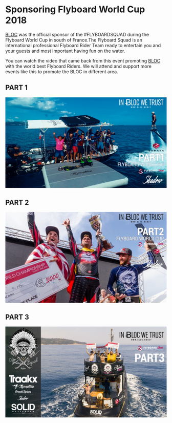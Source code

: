 # **Sponsoring Flyboard World Cup 2018**

[BLOC](https://bloc.money) was the official sponsor of the #FLYBOARDSQUAD during the Flyboard World Cup in south of France.The Flyboard Squad is an international professional Flyboard Rider Team ready to entertain you and your guests and most important having fun on the water.

You can watch the video that came back from this event promoting [BLOC](https://bloc.money) with the world best Flyboard Riders. We will attend and support more events like this to promote the BLOC in different area.

## **PART 1**

[![FLYBOARDSQUAD PART 1](images/sponsoring/flyboardworldcup-2018/flyboard-worldcup-1.jpg)](https://www.youtube.com/watch?v=GZojDoC0598)

## **PART 2**

[![FLYBOARDSQUAD PART 1](images/sponsoring/flyboardworldcup-2018/flyboard-worldcup-2.jpg)](https://www.youtube.com/watch?v=SiABCNjG5uM)

## **PART 3**

[![FLYBOARDSQUAD PART 1](images/sponsoring/flyboardworldcup-2018/flyboard-worldcup-3.jpg)](https://www.youtube.com/watch?v=05ZBhtE56Zc)